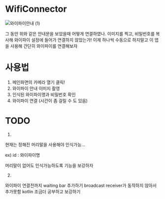 # WifiConnector

![와이파이안내 (1)](https://github.com/devDowon/WifiConnector/assets/157372425/5ac38979-eb8e-437c-a0c9-52fb72c7b588)

그 동안 위와 같은 안내문을 보았을때 어떻게 연결하였나. 이미지를 찍고, 비밀번호를 복사해 와이파이 설정에 들어가 연결하지 않았는가!
이제 하나씩 수동으로 하지말고 이 앱을 사용해 간단히 와이파이를 연결해보자

# 사용법
1. 메인화면의 카메라 열기 클릭!
2. 와이파이 안내 이미지 촬영
3. 인식된 와이파이명과 비밀번호 확인
4. 와이파이 연결 (시간이 좀 걸릴 수 도 있음)

# TODO
1.
현재는 정해진 머리말을 사용해야 인식가능... 

ex) id : 와이파이명

머리말이 없어도 인식가능하도록 기능을 보강하자

2.
와이파이 연결전까지 waiting bar 추가하기
broadcast receiver가 동작하지 않아서 추가못함
kotlin 조금더 공부하고 보강하기
